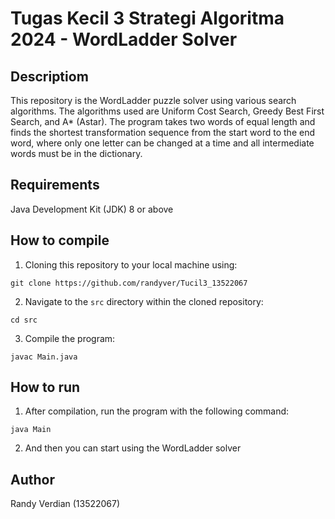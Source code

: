 # Tugas Kecil 3 Strategi Algoritma 2024 - WordLadder Solver

## Descriptiom
This repository is the WordLadder puzzle solver using various search algorithms. The algorithms used are Uniform Cost Search, Greedy Best First Search, and A* (Astar). The program takes two words of equal length and finds the shortest transformation sequence from the start word to the end word, where only one letter can be changed at a time and all intermediate words must be in the dictionary.

## Requirements
Java Development Kit (JDK) 8 or above

## How to compile
1. Cloning this repository to your local machine using:
```
git clone https://github.com/randyver/Tucil3_13522067
```
2. Navigate to the `src` directory within the cloned repository:

```
cd src
```
3. Compile the program:

```
javac Main.java
```

## How to run
1. After compilation, run the program with the following command:
```
java Main
```
2. And then you can start using the WordLadder solver


## Author
Randy Verdian (13522067)
